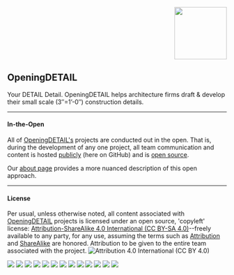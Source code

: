 <p align="right" style="" >
<img src="https://dl.dropbox.com/s/w0h59r3fxbrp38s/OpeningDetail_with%20name.JPG?dl=0" width="120px"/>
</p>

## OpeningDETAIL

Your DETAIL Detail. OpeningDETAIL helps architecture firms draft & develop their small scale (3″​=1’​-0″)​ construction details.

---

#### In-the-Open

All of [OpeningDETAIL's](http://openingdetail.com/) projects are conducted out in the open.  That is, during the development of any one project, all team communication and content is hosted [publicly](https://github.com/OpeningDETAIL) (here on GitHub) and is [open source](https://en.wikipedia.org/wiki/Open_source).

Our [about page](http://openingdetail.com/about/) provides a more nuanced description of this open approach.

---

#### License

Per usual, unless otherwise noted, all content associated with [OpeningDETAIL](http://openingdetail.com) projects is licensed under an open source, 'copyleft' license: 
[Attribution-ShareAlike 4.0 International (CC BY-SA 4.0)](https://creativecommons.org/licenses/by-sa/4.0/)--freely available to any party, for any use, assuming the terms such as [Attribution](https://wiki.creativecommons.org/wiki/best_practices_for_attribution) and [ShareAlike](https://en.wikipedia.org/wiki/Share-alike) are honored. Attribution to be given to the entire team associated with the project.
![Attribution 4.0 International (CC BY 4.0)](https://licensebuttons.net/l/by/3.0/88x31.png)

![](jpgs/Aalseth_Stair_1.png)
![](jpgs/Aalseth_Stair_2.png)
![](jpgs/Aalseth-StairPage001.jpg)
![](jpgs/Aalseth-StairPage002.jpg)
![](jpgs/Aalseth-StairPage003.jpg)
![](jpgs/Aalseth-StairPage004.jpg)
![](jpgs/Aalseth-StairPage005.jpg)
![](jpgs/Aalseth-StairPage006.jpg)
![](jpgs/Aalseth-StairPage007.jpg)
![](jpgs/Aalseth-StairPage008.jpg)
![](jpgs/Aalseth-StairPage009.jpg)
![](jpgs/Aalseth-StairPage010.jpg)
![](jpgs/Aalseth-StairPage011.jpg)


